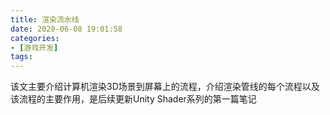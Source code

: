 ```yaml
---
title: 渲染流水线
date: 2020-06-08 19:01:58
categories:
- [游戏开发]
tags:
---
```


该文主要介绍计算机渲染3D场景到屏幕上的流程，介绍渲染管线的每个流程以及该流程的主要作用，是后续更新Unity Shader系列的第一篇笔记
<!-- more-->
